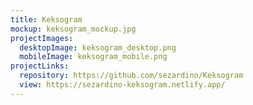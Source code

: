 ```yaml
---
title: Keksogram
mockup: keksogram_mockup.jpg
projectImages:
  desktopImage: keksogram_desktop.png
  mobileImage: keksogram_mobile.png
projectLinks:
  repository: https://github.com/sezardino/Keksogram
  view: https://sezardino-keksogram.netlify.app/
---
```


